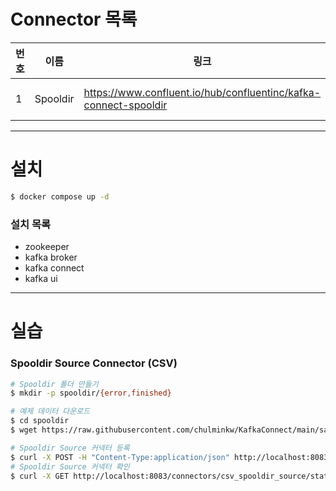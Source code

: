 # Connector 목록
| 번호 | 이름    | 링크          | 라이센스 |
|------|---------|----------------|--------|
| 1    | Spooldir   | https://www.confluent.io/hub/confluentinc/kafka-connect-spooldir   | Apache License 2.0 | 

---

# 설치
```sh
$ docker compose up -d
```
### 설치 목록
- zookeeper
- kafka broker
- kafka connect
- kafka ui

---

# 실습
### Spooldir Source Connector (CSV)
```sh
# Spooldir 폴더 만들기
$ mkdir -p spooldir/{error,finished}

# 예제 데이터 다운로드
$ cd spooldir
$ wget https://raw.githubusercontent.com/chulminkw/KafkaConnect/main/sample_data/csv-spooldir-source.csv -O csv-spooldir-source-01.csv

# Spooldir Source 커넥터 등록
$ curl -X POST -H "Content-Type:application/json" http://localhost:8083/connectors --data @configs/csv_spooldir_source.json
# Spooldir Source 커넥터 확인
$ curl -X GET http://localhost:8083/connectors/csv_spooldir_source/status | jq 
```